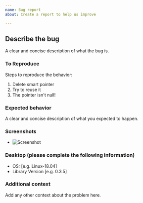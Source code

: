 ```yaml
---
name: Bug report
about: Create a report to help us improve

---
```


## Describe the bug

A clear and concise description of what the bug is.

### To Reproduce

Steps to reproduce the behavior:

1. Delete smart pointer
2. Try to reuse it
3. The pointer isn't null!

### Expected behavior

A clear and concise description of what you expected to happen.

### Screenshots

- ![Screenshot]()

### Desktop (please complete the following information)

- OS: [e.g. Linux-18.04]
- Library Version [e.g. 0.3.5]

### Additional context

Add any other context about the problem here.

